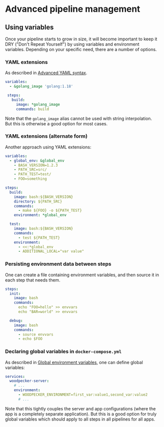 # Advanced pipeline management

## Using variables
Once your pipeline starts to grow in size, it will become important to keep it DRY ("Don't Repeat Yourself") by using variables and environment variables. Depending on your specific need, there are a number of options.

### YAML extensions
As described in [Advanced YAML syntax](/docs/docs/20-usage/35-advanced-yaml-syntax.md).
```yml
variables:
  - &golang_image 'golang:1.18'

 steps:
   build:
     image: *golang_image
     commands: build
```
Note that the `golang_image` alias cannot be used with string interpolation. But this is otherwise a good option for most cases.

### YAML extensions (alternate form)
Another approach using YAML extensions:
```yml
variables:
  - global_env: &global_env
    - BASH_VERSION=1.2.3
    - PATH_SRC=src/
    - PATH_TEST=test/
    - FOO=something

steps:
  build:
    image: bash:${BASH_VERSION}
    directory: ${PATH_SRC}
    commands:
      - make ${FOO} -o ${PATH_TEST}
    environment: *global_env

  test:
    image: bash:${BASH_VERSION}
    commands:
      - test ${PATH_TEST}
    environment:
      - <<:*global_env
      - ADDITIONAL_LOCAL="var value"
```

### Persisting environment data between steps
One can create a file containing environment variables, and then source it in each step that needs them.
```yml
steps:
  init:
    image: bash
    commands:
      echo "FOO=hello" >> envvars
      echo "BAR=world" >> envvars

  debug:
    image: bash
    commands:
      - source envvars
      - echo $FOO
```

### Declaring global variables in `docker-compose.yml`
As described in [Global environment variables](/docs/docs/20-usage/50-environment.md#global-environment-variables), one can define global variables:
```yml
services:
  woodpecker-server:
    # ...
    environment:
      - WOODPECKER_ENVIRONMENT=first_var:value1,second_var:value2
      # ...
```
Note that this tightly couples the server and app configurations (where the app is a completely separate application). But this is a good option for truly global variables which should apply to all steps in all pipelines for all apps.
